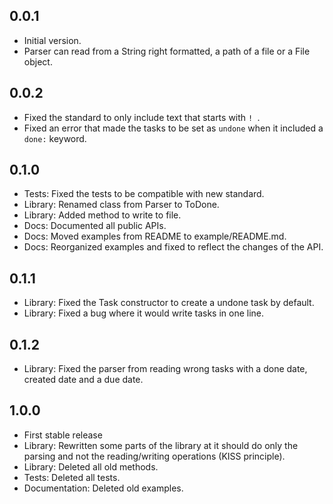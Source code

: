 ## 0.0.1

- Initial version.
- Parser can read from a String right formatted, a path of a file or a File object.

## 0.0.2
- Fixed the standard to only include text that starts with `! `.
- Fixed an error that made the tasks to be set as `undone` when it included a `done:` keyword.

## 0.1.0
- Tests: Fixed the tests to be compatible with new standard.
- Library: Renamed class from Parser to ToDone.
- Library: Added method to write to file.
- Docs: Documented all public APIs.
- Docs: Moved examples from README to example/README.md.
- Docs: Reorganized examples and fixed to reflect the changes of the API.

## 0.1.1
- Library: Fixed the Task constructor to create a undone task by default.
- Library: Fixed a bug where it would write tasks in one line.

## 0.1.2
- Library: Fixed the parser from reading wrong tasks with a done date, created date and a due date.

## 1.0.0
- First stable release
- Library: Rewritten some parts of the library at it should do only the parsing and not the reading/writing operations (KISS principle).
- Library: Deleted all old methods.
- Tests: Deleted all tests.
- Documentation: Deleted old examples.